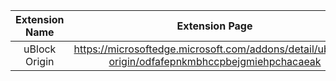 | Extension Name  | Extension Page | Website | Opensource |
| :---:           | :---:          | :---:   | :---:      |
| uBlock Origin | https://microsoftedge.microsoft.com/addons/detail/ublock-origin/odfafepnkmbhccpbejgmiehpchacaeak | https://ublockorigin.com/ | Yes |
